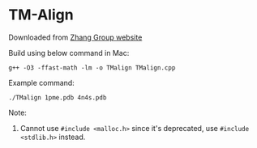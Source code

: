 # TM-Align

Downloaded from [Zhang Group website](https://zhanggroup.org/TM-align/)

Build using below command in Mac:

```
g++ -O3 -ffast-math -lm -o TMalign TMalign.cpp
```

Example command:

```
./TMalign 1pme.pdb 4n4s.pdb
```

Note:

1. Cannot use `#include <malloc.h>` since it's deprecated, use `#include <stdlib.h>` instead.
